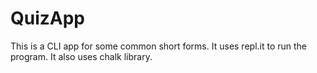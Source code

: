 # QuizApp
This is a CLI app for some common short forms. It uses repl.it to run the program. 
It also uses chalk library.
